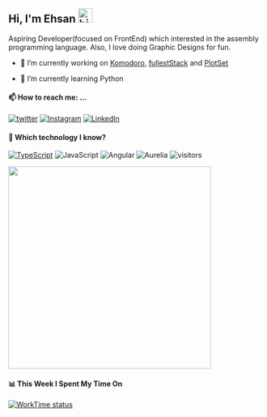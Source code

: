 ## Hi, I'm Ehsan <img src="https://user-images.githubusercontent.com/1303154/88677602-1635ba80-d120-11ea-84d8-d263ba5fc3c0.gif" width="28px" alt="hi">

Aspiring Developer(focused on FrontEnd) which interested in the assembly programming language. Also, I love doing Graphic Designs for fun.

- 🔭 I’m currently working on [Komodoro](https://komodoro.io), [fullestStack](https://github.com/neekware/FullestStack) and [PlotSet](http://plotset.com/)
<!-- - 📒 Getting Started with C++ Programming Language -->
- 🌱 I’m currently learning Python
<!-- - 😄 I enjoy Python, C/C++ and assembly language -->

#### 📫 How to reach me: ...

[![twitter](https://img.shields.io/twitter/follow/ehsanghaffarii?label=followers&logo=twitter&color=%23007ec6&style=plastic)](https://twitter.com/ehsanghaffarii)
[![Instagram](https://img.shields.io/badge/Instagram%20Page-Follow-E4405F?logo=instagram)](https://www.instagram.com/ehsanghaffarii)
[![LinkedIn](https://img.shields.io/badge/LinkedIn-Follow-0077B5?logo=linkedin)](https://www.linkedin.com/in/ehsanghaffarii)

#### 💾 Which technology I know?

[![TypeScript](https://badgen.net/badge/icon/typescript?icon=typescript&label)](https://typescriptlang.org)
![JavaScript](https://img.shields.io/badge/javascript-%23323330.svg?style=flat-squire&logo=javascript&logoColor=%23F7DF1E)
![Angular](https://img.shields.io/badge/angular-%23DD0031.svg?style=flat-squire&logo=angular&logoColor=white)
![Aurelia](https://img.shields.io/badge/aurelia-%23ED2B88.svg?style=flat-squire&logo=aurelia&logoColor=fff)
![visitors](https://visitor-badge.glitch.me/badge?page_id=ehsanghaffarii)

<img width="400" align="center" src="https://github-readme-stats.vercel.app/api?username=ehsanghaffarii&count_private=true&theme=graywhite&show_icons=true" /> 

#### 📊 This Week I Spent My Time On

[![WorkTime status](https://github-readme-stats.vercel.app/api/wakatime?username=ehsandev&hide=html,css,yaml,scss,other)](https://ehsanghaffarii.ir)

<!-- [![Top Langs](https://github-readme-stats.vercel.app/api/top-langs/?username=ehsanghaffarii)](https://github.com/anuraghazra/github-readme-stats) -->


<!-- [![wakatime](https://wakatime.com/badge/user/f0b0dc2d-d692-4e9a-a6ed-667b80d7dd34.svg)](https://wakatime.com/@ehsandev) -->
